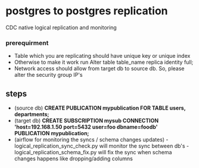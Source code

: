 # postgres to postgres replication
CDC native logical replication and monitoring



### prerequirment
- Table which you are replicating should have unique key or unique index
- Otherwise to make it work run Alter table table_name replica identity full;
- Network access should allow from target db to source db. So, please alter the security group IP's

## steps
- (source db)
        <b>CREATE PUBLICATION mypublication FOR TABLE users, departments; </b>
- (target db)
       <b> CREATE SUBSCRIPTION mysub
        CONNECTION 'host=192.168.1.50 port=5432 user=foo dbname=foodb'
        PUBLICATION mypublication; </b>
- (airflow for monitoring the syncs / schema changes updates)
        - logical_replication_sync_check.py will monitor the sync between db's
        - logical_replication_schema_fix.py will fix the sync when schema changes happens   like dropping/adding columns
